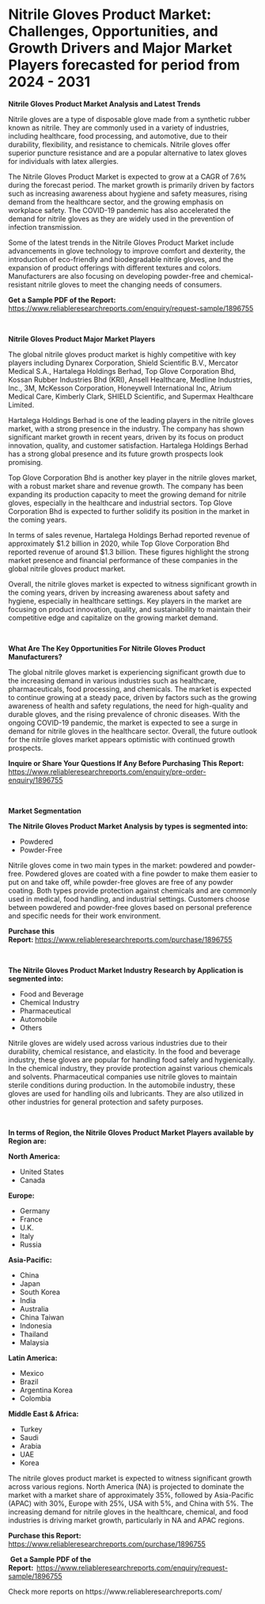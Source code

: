 <p><h1>Nitrile Gloves Product Market: Challenges, Opportunities, and Growth Drivers and Major Market Players forecasted for period from 2024 - 2031</h1></p><p><strong>Nitrile Gloves Product Market Analysis and Latest Trends</strong></p>
<p><p>Nitrile gloves are a type of disposable glove made from a synthetic rubber known as nitrile. They are commonly used in a variety of industries, including healthcare, food processing, and automotive, due to their durability, flexibility, and resistance to chemicals. Nitrile gloves offer superior puncture resistance and are a popular alternative to latex gloves for individuals with latex allergies.</p><p>The Nitrile Gloves Product Market is expected to grow at a CAGR of 7.6% during the forecast period. The market growth is primarily driven by factors such as increasing awareness about hygiene and safety measures, rising demand from the healthcare sector, and the growing emphasis on workplace safety. The COVID-19 pandemic has also accelerated the demand for nitrile gloves as they are widely used in the prevention of infection transmission.</p><p>Some of the latest trends in the Nitrile Gloves Product Market include advancements in glove technology to improve comfort and dexterity, the introduction of eco-friendly and biodegradable nitrile gloves, and the expansion of product offerings with different textures and colors. Manufacturers are also focusing on developing powder-free and chemical-resistant nitrile gloves to meet the changing needs of consumers.</p></p>
<p><strong>Get a Sample PDF of the Report:&nbsp;</strong> <a href="https://www.reliableresearchreports.com/enquiry/request-sample/1896755">https://www.reliableresearchreports.com/enquiry/request-sample/1896755</a></p>
<p>&nbsp;</p>
<p><strong>Nitrile Gloves Product Major Market Players</strong></p>
<p><p>The global nitrile gloves product market is highly competitive with key players including Dynarex Corporation, Shield Scientific B.V., Mercator Medical S.A., Hartalega Holdings Berhad, Top Glove Corporation Bhd, Kossan Rubber Industries Bhd (KRI), Ansell Healthcare, Medline Industries, Inc., 3M, McKesson Corporation, Honeywell International Inc, Atrium Medical Care, Kimberly Clark, SHIELD Scientific, and Supermax Healthcare Limited.</p><p>Hartalega Holdings Berhad is one of the leading players in the nitrile gloves market, with a strong presence in the industry. The company has shown significant market growth in recent years, driven by its focus on product innovation, quality, and customer satisfaction. Hartalega Holdings Berhad has a strong global presence and its future growth prospects look promising.</p><p>Top Glove Corporation Bhd is another key player in the nitrile gloves market, with a robust market share and revenue growth. The company has been expanding its production capacity to meet the growing demand for nitrile gloves, especially in the healthcare and industrial sectors. Top Glove Corporation Bhd is expected to further solidify its position in the market in the coming years.</p><p>In terms of sales revenue, Hartalega Holdings Berhad reported revenue of approximately $1.2 billion in 2020, while Top Glove Corporation Bhd reported revenue of around $1.3 billion. These figures highlight the strong market presence and financial performance of these companies in the global nitrile gloves product market.</p><p>Overall, the nitrile gloves market is expected to witness significant growth in the coming years, driven by increasing awareness about safety and hygiene, especially in healthcare settings. Key players in the market are focusing on product innovation, quality, and sustainability to maintain their competitive edge and capitalize on the growing market demand.</p></p>
<p>&nbsp;</p>
<p><strong>What Are The Key Opportunities For Nitrile Gloves Product Manufacturers?</strong></p>
<p><p>The global nitrile gloves market is experiencing significant growth due to the increasing demand in various industries such as healthcare, pharmaceuticals, food processing, and chemicals. The market is expected to continue growing at a steady pace, driven by factors such as the growing awareness of health and safety regulations, the need for high-quality and durable gloves, and the rising prevalence of chronic diseases. With the ongoing COVID-19 pandemic, the market is expected to see a surge in demand for nitrile gloves in the healthcare sector. Overall, the future outlook for the nitrile gloves market appears optimistic with continued growth prospects.</p></p>
<p><strong>Inquire or Share Your Questions If Any Before Purchasing This Report:</strong> <a href="https://www.reliableresearchreports.com/enquiry/pre-order-enquiry/1896755">https://www.reliableresearchreports.com/enquiry/pre-order-enquiry/1896755</a></p>
<p>&nbsp;</p>
<p><strong>Market Segmentation</strong></p>
<p><strong>The Nitrile Gloves Product Market Analysis by types is segmented into:</strong></p>
<p><ul><li>Powdered</li><li>Powder-Free</li></ul></p>
<p><p>Nitrile gloves come in two main types in the market: powdered and powder-free. Powdered gloves are coated with a fine powder to make them easier to put on and take off, while powder-free gloves are free of any powder coating. Both types provide protection against chemicals and are commonly used in medical, food handling, and industrial settings. Customers choose between powdered and powder-free gloves based on personal preference and specific needs for their work environment.</p></p>
<p><strong>Purchase this Report:&nbsp;</strong><a href="https://www.reliableresearchreports.com/purchase/1896755">https://www.reliableresearchreports.com/purchase/1896755</a></p>
<p>&nbsp;</p>
<p><strong>The Nitrile Gloves Product Market Industry Research by Application is segmented into:</strong></p>
<p><ul><li>Food and Beverage</li><li>Chemical Industry</li><li>Pharmaceutical</li><li>Automobile</li><li>Others</li></ul></p>
<p><p>Nitrile gloves are widely used across various industries due to their durability, chemical resistance, and elasticity. In the food and beverage industry, these gloves are popular for handling food safely and hygienically. In the chemical industry, they provide protection against various chemicals and solvents. Pharmaceutical companies use nitrile gloves to maintain sterile conditions during production. In the automobile industry, these gloves are used for handling oils and lubricants. They are also utilized in other industries for general protection and safety purposes.</p></p>
<p>&nbsp;</p>
<p><strong>In terms of Region, the Nitrile Gloves Product Market Players available by Region are:</strong></p>
<p>
    <p> <strong> North America: </strong>
        <ul>
            <li>United States</li>
            <li>Canada</li>
        </ul>
        </p> 
    <p> <strong> Europe: </strong>
        <ul>
            <li>Germany</li>
            <li>France</li>
            <li>U.K.</li>
            <li>Italy</li>
            <li>Russia</li>
        </ul>
        </p> 
    <p> <strong> Asia-Pacific: </strong>
        <ul>
            <li>China</li>
            <li>Japan</li>
            <li>South Korea</li>
            <li>India</li>
            <li>Australia</li>
            <li>China Taiwan</li>
            <li>Indonesia</li>
            <li>Thailand</li>
            <li>Malaysia</li>
        </ul>
        </p> 
    <p> <strong> Latin America: </strong>
        <ul>
            <li>Mexico</li>
            <li>Brazil</li>
            <li>Argentina Korea</li>
            <li>Colombia</li>
        </ul>
        </p> 
    <p> <strong> Middle East & Africa: </strong>
        <ul>
            <li>Turkey</li>
            <li>Saudi</li>
            <li>Arabia</li>
            <li>UAE</li>
            <li>Korea</li>
        </ul>
    </p>
    </p>
<p><p>The nitrile gloves product market is expected to witness significant growth across various regions. North America (NA) is projected to dominate the market with a market share of approximately 35%, followed by Asia-Pacific (APAC) with 30%, Europe with 25%, USA with 5%, and China with 5%. The increasing demand for nitrile gloves in the healthcare, chemical, and food industries is driving market growth, particularly in NA and APAC regions.</p></p>
<p><strong>Purchase this Report: </strong><a href="https://www.reliableresearchreports.com/purchase/1896755">https://www.reliableresearchreports.com/purchase/1896755</a></p>
<p>&nbsp;<strong>Get a Sample PDF of the Report:&nbsp;&nbsp;</strong><a href="https://www.reliableresearchreports.com/enquiry/request-sample/1896755">https://www.reliableresearchreports.com/enquiry/request-sample/1896755</a></p>
<p><strong></strong></p>
<p>Check more reports on https://www.reliableresearchreports.com/</p>